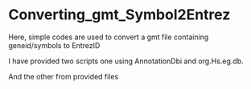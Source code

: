 # Converting_gmt_Symbol2Entrez
Here, simple codes are used to convert a gmt file containing geneid/symbols to EntrezID

I have provided two scripts one using AnnotationDbi and org.Hs.eg.db.

And the other from provided files
